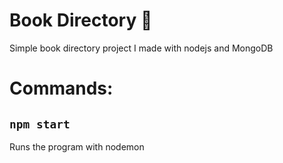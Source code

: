 # Book Directory 📖

Simple book directory project I made with nodejs and MongoDB

# Commands:

## `npm start`

Runs the program with nodemon
